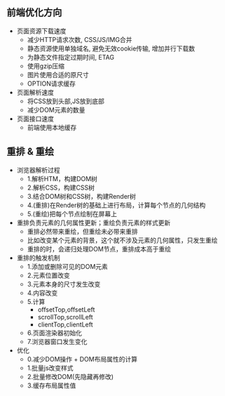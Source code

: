 ## 前端优化方向
- 页面资源下载速度
  - 减少HTTP请求次数, CSS/JS/IMG合并
  - 静态资源使用单独域名, 避免无效cookie传输, 增加并行下载数
  - 为静态文件指定过期时间, ETAG
  - 使用gzip压缩
  - 图片使用合适的原尺寸
  - OPTION请求缓存
- 页面解析速度
  - 将CSS放到头部,JS放到底部
  - 减少DOM元素的数量
- 页面接口速度
  - 前端使用本地缓存

## 重排 & 重绘
- 浏览器解析过程
  - 1.解析HTM，构建DOM树
  - 2.解析CSS，构建CSS树
  - 3.结合DOM树和CSS树，构建Render树
  - 4.(重排)在Render树的基础上进行布局，计算每个节点的几何结构
  - 5.(重绘)把每个节点绘制在屏幕上
- 重排负责元素的几何属性更新；重绘负责元素的样式更新
  - 重排必然带来重绘，但重绘未必带来重排
  - 比如改变某个元素的背景，这个就不涉及元素的几何属性，只发生重绘
  - 重排的时，会递归处理DOM节点，重排成本高于重绘
- 重排的触发机制
  - 1.添加或删除可见的DOM元素
  - 2.元素位置改变
  - 3.元素本身的尺寸发生改变
  - 4.内容改变
  - 5.计算
    - offsetTop,offsetLeft
    - scrollTop,scrollLeft
    - clientTop,clientLeft
  - 6.页面渲染器初始化
  - 7.浏览器窗口发生变化
- 优化
  - 0.减少DOM操作 + DOM布局属性的计算
  - 1.批量js改变样式
  - 2.批量修改DOM(先隐藏再修改)
  - 3.缓存布局属性值
